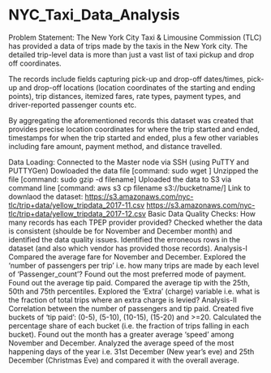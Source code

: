 # NYC_Taxi_Data_Analysis
Problem Statement:
The New York City Taxi & Limousine Commission (TLC) has provided a data of trips made by the taxis in the New York city. The detailed trip-level data is more than just a vast list of taxi pickup and drop off coordinates.

The records include fields capturing pick-up and drop-off dates/times, pick-up and drop-off locations (location coordinates of the starting and ending points), trip distances, itemized fares, rate types, payment types, and driver-reported passenger counts etc.

By aggregating the aforementioned records this dataset was created that provides precise location coordinates for where the trip started and ended, timestamps for when the trip started and ended, plus a few other variables including fare amount, payment method, and distance travelled.

Data Loading:
Connected to the Master node via SSH (using PuTTY and PUTTYGen)
Dowloaded the data file [command: sudo wget ]
Unzipped the file [command: sudo gzip -d filename]
Uploaded the data to S3 via command line [command: aws s3 cp filename s3://bucketname/]
Link to downlaod the dataset:
https://s3.amazonaws.com/nyc-tlc/trip+data/yellow_tripdata_2017-11.csv
https://s3.amazonaws.com/nyc-tlc/trip+data/yellow_tripdata_2017-12.csv
Basic Data Quality Checks:
How many records has each TPEP provider provided?
Checked whether the data is consistent (shoulde be for November and December month) and identified the data quality issues.
Identified the erroneous rows in the dataset (and also which vendor has provided those records).
Analysis-I
Compared the average fare for November and December.
Explored the ‘number of passengers per trip’ i.e. how many trips are made by each level of ‘Passenger_count’?
Found out the most preferred mode of payment.
Found out the average tip paid. Compared the average tip with the 25th, 50th and 75th percentiles.
Explored the ‘Extra’ (charge) variable i.e. what is the fraction of total trips where an extra charge is levied?
Analysis-II
Correlation between the number of passengers and tip paid.
Created five buckets of ‘tip paid’: (0-5), (5-10), (10-15), (15-20) and >=20. Calculated the percentage share of each bucket (i.e. the fraction of trips falling in each bucket).
Found out the month has a greater average ‘speed’ among November and December.
Analyzed the average speed of the most happening days of the year i.e. 31st December (New year’s eve) and 25th December (Christmas Eve) and compared it with the overall average.

